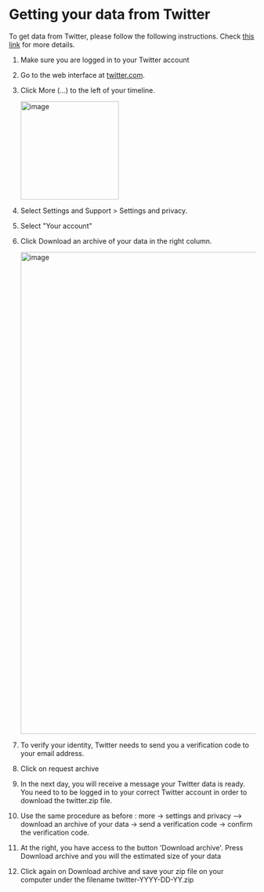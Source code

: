 # Getting your data from Twitter

To get data from Twitter, please follow the following instructions. Check [this link](https://help.twitter.com/en/managing-your-account/accessing-your-twitter-data) for more details.

1. Make sure you are logged in to your Twitter account
2. Go to the web interface at [twitter.com](https://twitter.com/).
3. Click More (...) to the left of your timeline.
    
    <img width="200" alt="image" src="https://user-images.githubusercontent.com/81250365/187199485-d606397f-fd93-4639-bf89-1d4ef3bd9c83.png">
4. Select Settings and Support > Settings and privacy.
5. Select "Your account"
6. Click Download an archive of your data in the right column.
    
    <img width="981" alt="image" src="https://user-images.githubusercontent.com/81250365/187199562-34d1da5e-65b7-4548-851e-dcc2a7130597.png">
7. To verify your identity, Twitter needs to send you a verification code to your email address.
8. Click on request archive
9. In the next day, you will receive a message your Twitter data is ready. You need to to be logged in to your correct Twitter account in order to download the twitter.zip file.
10. Use the same procedure as before : more -> settings and privacy  --> download an archive of your data -> send a verification code -> confirm the verification code. 
11. At the right, you have access to the button 'Download archive'. Press Download archive and you will the estimated size of your data
12. Click again on Download archive and save your zip file on your computer under the filename twitter-YYYY-DD-YY.zip
